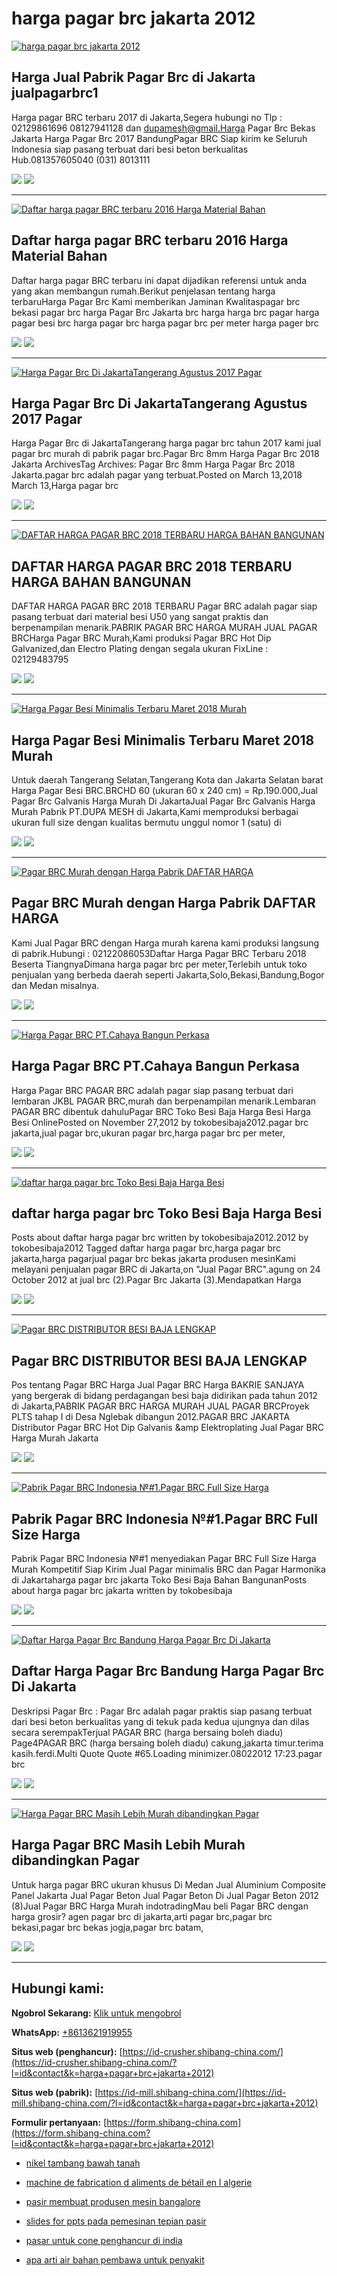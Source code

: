 # harga pagar brc jakarta 2012

<a href="https://swt.shibang-china.com/?l=id&img&k=harga+pagar+brc+jakarta+2012" target="_blank">![harga pagar brc jakarta 2012](http://static.shibang-china.com/all-800x300/315.jpg)</a>

## Harga Jual Pabrik Pagar Brc di Jakarta jualpagarbrc1
Harga pagar BRC terbaru 2017 di Jakarta,Segera hubungi no Tlp : 02129861696 08127941128 dan dupamesh@gmail.Harga Pagar Brc Bekas Jakarta Harga Pagar Brc 2017 BandungPagar BRC Siap kirim ke Seluruh Indonesia siap pasang terbuat dari besi beton berkualitas Hub.081357605040 (031) 8013111


<a href="https://whatsapp.shibangsoft.com/WhatsApp.php" target="_blank" title="WhatsApp">![](http://static.shibang-china.com/icon/whatsapp.png)</a> <a href="https://swt.shibang-china.com/?l=id&icon&k=harga+pagar+brc+jakarta+2012" target="_blank">![](http://static.shibang-china.com/icon/chat-id.png)</a>

---

<a href="https://swt.shibang-china.com/?l=id&img&k=harga+pagar+brc+jakarta+2012" target="_blank">![Daftar harga pagar BRC terbaru 2016 Harga Material Bahan](http://static.shibang-china.com/all-800x300/199.jpg)</a>

## Daftar harga pagar BRC terbaru 2016 Harga Material Bahan
Daftar harga pagar BRC terbaru ini dapat dijadikan referensi untuk anda yang akan membangun rumah.Berikut penjelasan tentang harga terbaruHarga Pagar Brc Kami memberikan Jaminan Kwalitaspagar brc bekasi pagar brc harga Pagar Brc Jakarta brc harga harga brc pagar harga pagar besi brc harga pagar brc harga pagar brc per meter harga pager brc


<a href="https://whatsapp.shibangsoft.com/WhatsApp.php" target="_blank" title="WhatsApp">![](http://static.shibang-china.com/icon/whatsapp.png)</a> <a href="https://swt.shibang-china.com/?l=id&icon&k=harga+pagar+brc+jakarta+2012" target="_blank">![](http://static.shibang-china.com/icon/chat-id.png)</a>

---

<a href="https://swt.shibang-china.com/?l=id&img&k=harga+pagar+brc+jakarta+2012" target="_blank">![Harga Pagar Brc Di JakartaTangerang Agustus 2017 Pagar](http://static.shibang-china.com/all-800x300/951.jpg)</a>

## Harga Pagar Brc Di JakartaTangerang Agustus 2017 Pagar
Harga Pagar Brc di JakartaTangerang harga pagar brc tahun 2017 kami jual pagar brc murah di pabrik pagar brc.Pagar Brc 8mm Harga Pagar Brc 2018 Jakarta ArchivesTag Archives: Pagar Brc 8mm Harga Pagar Brc 2018 Jakarta.pagar brc adalah pagar yang terbuat.Posted on March 13,2018 March 13,Harga pagar brc


<a href="https://whatsapp.shibangsoft.com/WhatsApp.php" target="_blank" title="WhatsApp">![](http://static.shibang-china.com/icon/whatsapp.png)</a> <a href="https://swt.shibang-china.com/?l=id&icon&k=harga+pagar+brc+jakarta+2012" target="_blank">![](http://static.shibang-china.com/icon/chat-id.png)</a>

---

<a href="https://swt.shibang-china.com/?l=id&img&k=harga+pagar+brc+jakarta+2012" target="_blank">![DAFTAR HARGA PAGAR BRC 2018 TERBARU HARGA BAHAN BANGUNAN](http://static.shibang-china.com/all-800x300/944.jpg)</a>

## DAFTAR HARGA PAGAR BRC 2018 TERBARU HARGA BAHAN BANGUNAN
DAFTAR HARGA PAGAR BRC 2018 TERBARU Pagar BRC adalah pagar siap pasang terbuat dari material besi U50 yang sangat praktis dan berpenampilan menarik.PABRIK PAGAR BRC HARGA MURAH JUAL PAGAR BRCHarga Pagar BRC Murah,Kami produksi Pagar BRC Hot Dip Galvanized,dan Electro Plating dengan segala ukuran FixLine : 02129483795


<a href="https://whatsapp.shibangsoft.com/WhatsApp.php" target="_blank" title="WhatsApp">![](http://static.shibang-china.com/icon/whatsapp.png)</a> <a href="https://swt.shibang-china.com/?l=id&icon&k=harga+pagar+brc+jakarta+2012" target="_blank">![](http://static.shibang-china.com/icon/chat-id.png)</a>

---

<a href="https://swt.shibang-china.com/?l=id&img&k=harga+pagar+brc+jakarta+2012" target="_blank">![Harga Pagar Besi Minimalis Terbaru Maret 2018 Murah](http://static.shibang-china.com/all-800x300/35.jpg)</a>

## Harga Pagar Besi Minimalis Terbaru Maret 2018 Murah
Untuk daerah Tangerang Selatan,Tangerang Kota dan Jakarta Selatan barat Harga Pagar Besi BRC.BRCHD 60 (ukuran 60 x 240 cm) = Rp.190.000,Jual Pagar Brc Galvanis Harga Murah Di JakartaJual Pagar Brc Galvanis Harga Murah Pabrik PT.DUPA MESH di Jakarta,Kami memproduksi berbagai ukuran full size dengan kualitas bermutu unggul nomor 1 (satu) di


<a href="https://whatsapp.shibangsoft.com/WhatsApp.php" target="_blank" title="WhatsApp">![](http://static.shibang-china.com/icon/whatsapp.png)</a> <a href="https://swt.shibang-china.com/?l=id&icon&k=harga+pagar+brc+jakarta+2012" target="_blank">![](http://static.shibang-china.com/icon/chat-id.png)</a>

---

<a href="https://swt.shibang-china.com/?l=id&img&k=harga+pagar+brc+jakarta+2012" target="_blank">![Pagar BRC Murah dengan Harga Pabrik DAFTAR HARGA](http://static.shibang-china.com/all-800x300/624.jpg)</a>

## Pagar BRC Murah dengan Harga Pabrik DAFTAR HARGA
Kami Jual Pagar BRC dengan Harga murah karena kami produksi langsung di pabrik.Hubungi : 02122086053Daftar Harga Pagar BRC Terbaru 2018 Beserta TiangnyaDimana harga pagar brc per meter,Terlebih untuk toko penjualan yang berbeda daerah seperti Jakarta,Solo,Bekasi,Bandung,Bogor dan Medan misalnya.


<a href="https://whatsapp.shibangsoft.com/WhatsApp.php" target="_blank" title="WhatsApp">![](http://static.shibang-china.com/icon/whatsapp.png)</a> <a href="https://swt.shibang-china.com/?l=id&icon&k=harga+pagar+brc+jakarta+2012" target="_blank">![](http://static.shibang-china.com/icon/chat-id.png)</a>

---

<a href="https://swt.shibang-china.com/?l=id&img&k=harga+pagar+brc+jakarta+2012" target="_blank">![Harga Pagar BRC PT.Cahaya Bangun Perkasa](http://static.shibang-china.com/all-800x300/309.jpg)</a>

## Harga Pagar BRC PT.Cahaya Bangun Perkasa
Harga Pagar BRC PAGAR BRC adalah pagar siap pasang terbuat dari lembaran JKBL PAGAR BRC,murah dan berpenampilan menarik.Lembaran PAGAR BRC dibentuk dahuluPagar BRC Toko Besi Baja Harga Besi Harga Besi OnlinePosted on November 27,2012 by tokobesibaja2012.pagar brc jakarta,jual pagar brc,ukuran pagar brc,harga pagar brc per meter,


<a href="https://whatsapp.shibangsoft.com/WhatsApp.php" target="_blank" title="WhatsApp">![](http://static.shibang-china.com/icon/whatsapp.png)</a> <a href="https://swt.shibang-china.com/?l=id&icon&k=harga+pagar+brc+jakarta+2012" target="_blank">![](http://static.shibang-china.com/icon/chat-id.png)</a>

---

<a href="https://swt.shibang-china.com/?l=id&img&k=harga+pagar+brc+jakarta+2012" target="_blank">![daftar harga pagar brc Toko Besi Baja Harga Besi](http://static.shibang-china.com/all-800x300/598.jpg)</a>

## daftar harga pagar brc Toko Besi Baja Harga Besi
Posts about daftar harga pagar brc written by tokobesibaja2012.2012 by tokobesibaja2012 Tagged daftar harga pagar brc,harga pagar brc jakarta,harga pagarjual pagar brc bekas jakarta produsen mesinKami melayani penjualan pagar BRC di Jakarta,on "Jual Pagar BRC".agung on 24 October 2012 at jual brc (2).Pagar Brc Jakarta (3).Mendapatkan Harga


<a href="https://whatsapp.shibangsoft.com/WhatsApp.php" target="_blank" title="WhatsApp">![](http://static.shibang-china.com/icon/whatsapp.png)</a> <a href="https://swt.shibang-china.com/?l=id&icon&k=harga+pagar+brc+jakarta+2012" target="_blank">![](http://static.shibang-china.com/icon/chat-id.png)</a>

---

<a href="https://swt.shibang-china.com/?l=id&img&k=harga+pagar+brc+jakarta+2012" target="_blank">![Pagar BRC DISTRIBUTOR BESI BAJA LENGKAP](http://static.shibang-china.com/all-800x300/1388.jpg)</a>

## Pagar BRC DISTRIBUTOR BESI BAJA LENGKAP
Pos tentang Pagar BRC Harga Jual Pagar BRC Harga BAKRIE SANJAYA yang bergerak di bidang perdagangan besi baja didirikan pada tahun 2012 di Jakarta,PABRIK PAGAR BRC HARGA MURAH JUAL PAGAR BRCProyek PLTS tahap I di Desa Nglebak dibangun 2012.PAGAR BRC JAKARTA Distributor Pagar BRC Hot Dip Galvanis &amp Elektroplating Jual Pagar BRC Harga Murah Jakarta


<a href="https://whatsapp.shibangsoft.com/WhatsApp.php" target="_blank" title="WhatsApp">![](http://static.shibang-china.com/icon/whatsapp.png)</a> <a href="https://swt.shibang-china.com/?l=id&icon&k=harga+pagar+brc+jakarta+2012" target="_blank">![](http://static.shibang-china.com/icon/chat-id.png)</a>

---

<a href="https://swt.shibang-china.com/?l=id&img&k=harga+pagar+brc+jakarta+2012" target="_blank">![Pabrik Pagar BRC Indonesia №#1.Pagar BRC Full Size Harga](http://static.shibang-china.com/all-800x300/816.jpg)</a>

## Pabrik Pagar BRC Indonesia №#1.Pagar BRC Full Size Harga
Pabrik Pagar BRC Indonesia №#1 menyediakan Pagar BRC Full Size Harga Murah Kompetitif Siap Kirim Jual Pagar minimalis BRC dan Pagar Harmonika di Jakartaharga pagar brc jakarta Toko Besi Baja Bahan BangunanPosts about harga pagar brc jakarta written by tokobesibaja


<a href="https://whatsapp.shibangsoft.com/WhatsApp.php" target="_blank" title="WhatsApp">![](http://static.shibang-china.com/icon/whatsapp.png)</a> <a href="https://swt.shibang-china.com/?l=id&icon&k=harga+pagar+brc+jakarta+2012" target="_blank">![](http://static.shibang-china.com/icon/chat-id.png)</a>

---

<a href="https://swt.shibang-china.com/?l=id&img&k=harga+pagar+brc+jakarta+2012" target="_blank">![Daftar Harga Pagar Brc Bandung Harga Pagar Brc Di Jakarta](http://static.shibang-china.com/all-800x300/1260.jpg)</a>

## Daftar Harga Pagar Brc Bandung Harga Pagar Brc Di Jakarta
Deskripsi Pagar Brc : Pagar Brc adalah pagar praktis siap pasang terbuat dari besi beton berkualitas yang di tekuk pada kedua ujungnya dan dilas secara serempakTerjual PAGAR BRC (harga bersaing boleh diadu) Page4PAGAR BRC (harga bersaing boleh diadu) cakung,jakarta timur.terima kasih.ferdi.Multi Quote Quote #65.Loading minimizer.08022012 17:23.pagar brc


<a href="https://whatsapp.shibangsoft.com/WhatsApp.php" target="_blank" title="WhatsApp">![](http://static.shibang-china.com/icon/whatsapp.png)</a> <a href="https://swt.shibang-china.com/?l=id&icon&k=harga+pagar+brc+jakarta+2012" target="_blank">![](http://static.shibang-china.com/icon/chat-id.png)</a>

---

<a href="https://swt.shibang-china.com/?l=id&img&k=harga+pagar+brc+jakarta+2012" target="_blank">![Harga Pagar BRC Masih Lebih Murah dibandingkan Pagar](http://static.shibang-china.com/all-800x300/78.jpg)</a>

## Harga Pagar BRC Masih Lebih Murah dibandingkan Pagar
Untuk harga pagar BRC ukuran khusus Di Medan Jual Aluminium Composite Panel Jakarta Jual Pagar Beton Jual Pagar Beton Di Jual Pagar Beton 2012 (8)Jual Pagar BRC Harga Murah indotradingMau beli Pagar BRC dengan harga grosir? agen pagar brc di jakarta,arti pagar brc,pagar brc bekasi,pagar brc bekas jogja,pagar brc batam,


<a href="https://whatsapp.shibangsoft.com/WhatsApp.php" target="_blank" title="WhatsApp">![](http://static.shibang-china.com/icon/whatsapp.png)</a> <a href="https://swt.shibang-china.com/?l=id&icon&k=harga+pagar+brc+jakarta+2012" target="_blank">![](http://static.shibang-china.com/icon/chat-id.png)</a>

---
## Hubungi kami:

**Ngobrol Sekarang:** [Klik untuk mengobrol](https://swt.shibang-china.com?l=id&contact&k=harga+pagar+brc+jakarta+2012)

**WhatsApp:**  [+8613621919955](https://whatsapp.shibangsoft.com/WhatsApp.php)

**Situs web (penghancur):** [https://id-crusher.shibang-china.com/](https://id-crusher.shibang-china.com/?l=id&contact&k=harga+pagar+brc+jakarta+2012)

**Situs web (pabrik):** [https://id-mill.shibang-china.com/](https://id-mill.shibang-china.com/?l=id&contact&k=harga+pagar+brc+jakarta+2012)

**Formulir pertanyaan:** [https://form.shibang-china.com](https://form.shibang-china.com?l=id&contact&k=harga+pagar+brc+jakarta+2012)

* [nikel tambang bawah tanah](../28/nikel%20tambang%20bawah%20tanah.md)

* [machine de fabrication d aliments de bétail en l algerie](../24/machine%20de%20fabrication%20d%20aliments%20de%20b%C3%A9tail%20en%20l%20algerie.md)

* [pasir membuat produsen mesin bangalore](../29/pasir%20membuat%20produsen%20mesin%20bangalore.md)

* [slides for ppts pada pemesinan tepian pasir](../16/slides%20for%20ppts%20pada%20pemesinan%20tepian%20pasir.md)

* [pasar untuk cone penghancur di india](../21/pasar%20untuk%20cone%20penghancur%20di%20india.md)

* [apa arti air bahan pembawa untuk penyakit](../30/apa%20arti%20air%20bahan%20pembawa%20untuk%20penyakit.md)